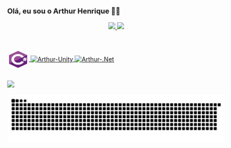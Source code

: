 ### Olá, eu sou o Arthur Henrique 🐱‍👤


<div align="center">
  <a href="https://github.com/arthurhenrique22">
  <img height="160em" src="https://github-readme-stats.vercel.app/api?username=arthurhenrique22&show_icons=true&theme=dracula&include_all_commits=true&count_private=true"/>  
  <img height="160em" src="https://github-readme-stats.vercel.app/api/top-langs/?username=arthurhenrique22&layout=compact&langs_count=7&theme=dracula"/>
  
</div>

##
  <div style="display: inline_block"><br>
  <img align="center" alt="Arthur-Csharp" height="40" width="50" src="https://raw.githubusercontent.com/devicons/devicon/master/icons/csharp/csharp-original.svg">
  <img align="center" alt="Arthur-Unity" height="40" width="50"  src="https://cdn.jsdelivr.net/gh/devicons/devicon/icons/unity/unity-original.svg" />
  <img align="center" alt="Arthur-.Net" height="40" width="50"   src="https://cdn.jsdelivr.net/gh/devicons/devicon/icons/dotnetcore/dotnetcore-original.svg" />
</div>
  
  ##
  <div> 
  <a href="https://www.linkedin.com/in/" target="_blank"><img src="https://img.shields.io/badge/-LinkedIn-%230077B5?style=for-the-badge&logo=linkedin&logoColor=white" target="_blank"></a> 
 
 ![Snake animation](https://github.com/arthurhenrique22/arthurhenrique22/blob/output/github-contribution-grid-snake.svg)
 
</div>
  
